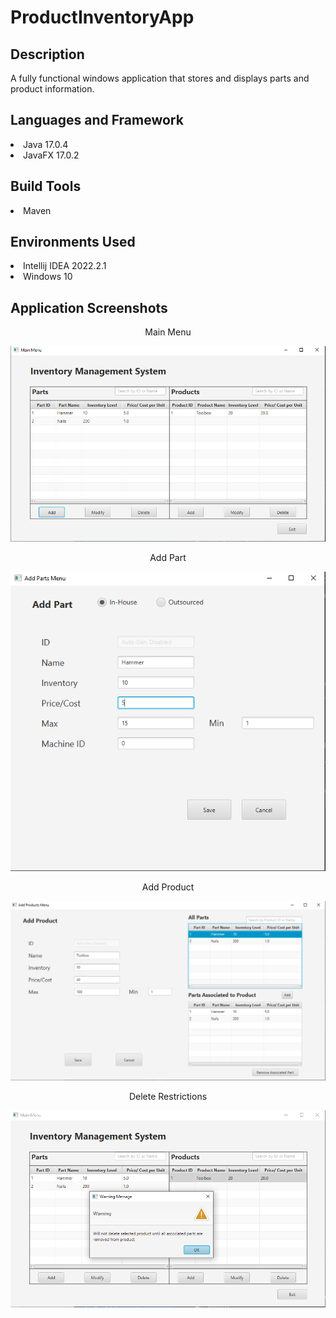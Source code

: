 # ProductInventoryApp

<h2>Description</h2>
A fully functional windows application that stores and displays parts and product information.

<h2>Languages and Framework</h2>
<li>Java 17.0.4</li>
<li>JavaFX 17.0.2</li>

<h2>Build Tools</h2>
<li>Maven</li>

<h2>Environments Used</h2>
<li>Intellij IDEA 2022.2.1</li>
<li>Windows 10</li>

<h2>Application Screenshots</h2>
<p align="center">Main Menu</p>

![](screenshots/8.PNG)

<p align="center">Add Part</p>

![](screenshots/2.PNG)

<p align="center">Add Product</p>

![](screenshots/7.PNG)

<p align="center">Delete Restrictions</p>

![](screenshots/9.PNG)
